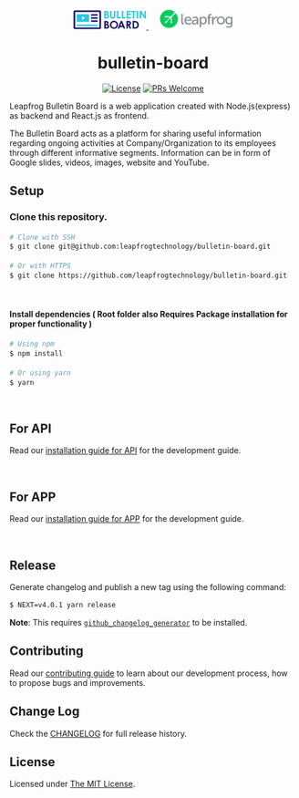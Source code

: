 <div align="center">
  <a href="https://github.com/leapfrogtechnology/bulletin-board">
    <img width="128px" src="app/src/assets/images/bulletin-board-login-image.png"/> 
    <img width="128px" style="padding-left:20px" src="logo_leapfrog.svg"/>
  </a>
  <br/>

# bulletin-board

[![License](https://img.shields.io/github/license/leapfrogtechnology/bulletin-board.svg?style=flat-square)](LICENSE.md)
[![PRs Welcome](https://img.shields.io/badge/PRs-welcome-brightgreen.svg?style=flat-square)](CONTRIBUTING.md)

</div>

Leapfrog Bulletin Board is a web application created with Node.js(express) as backend and React.js as frontend.

The Bulletin Board acts as a platform for sharing useful information regarding ongoing activities at Company/Organization to its employees through different informative segments. Information can be in form of Google slides, videos, images, website and YouTube.

## Setup

### Clone this repository.

```bash
# Clone with SSH
$ git clone git@github.com:leapfrogtechnology/bulletin-board.git

# Or with HTTPS
$ git clone https://github.com/leapfrogtechnology/bulletin-board.git
```

<br>

#### Install dependencies ( Root folder also Requires Package installation for proper functionality )

```bash
# Using npm
$ npm install

# Or using yarn
$ yarn
```

<br>

## For API

Read our [installation guide for API](api/README.md) for the development guide.

<br>

## For APP

Read our [installation guide for APP](app/README.md) for the development guide.

<br>

## Release

Generate changelog and publish a new tag using the following command:

```bash
$ NEXT=v4.0.1 yarn release
```

**Note**: This requires [`github_changelog_generator`](https://github.com/github-changelog-generator/github-changelog-generator) to be installed.

## Contributing

Read our [contributing guide](CONTRIBUTING.md) to learn about our development process, how to propose bugs and improvements.

## Change Log

Check the [CHANGELOG](CHANGELOG.md) for full release history.

## License

Licensed under [The MIT License](LICENSE).
